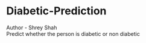 # Diabetic-Prediction
Author - Shrey Shah
<br>
Predict whether the person is diabetic or non diabetic
